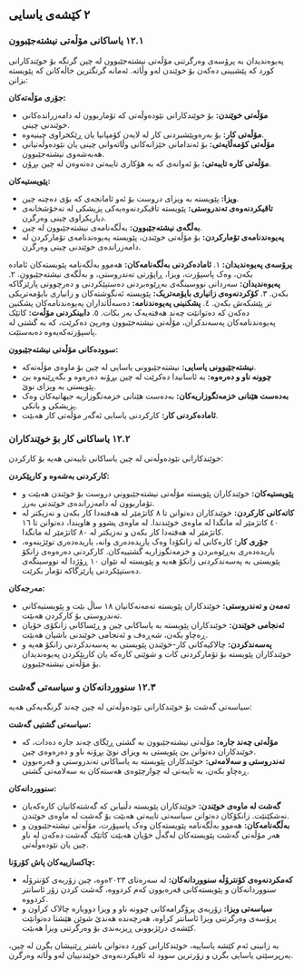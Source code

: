 ## ٢ کێشەی یاسایی

### ١٢.١ یاساکانی مۆڵەتی نیشتەجێبوون

پەیوەندیدان بە پرۆسەی وەرگرتنی مۆڵەتی نیشتەجێبوون لە چین گرنگە بۆ خوێندکارانی کورد کە پێشبینی دەکەن بۆ خوێندن لەو وڵاتە. ئەمانە گرنگترین خاڵەکانن کە پێویستە بزانن:

**جۆری مۆڵەتەکان:**
- **مۆڵەتی خوێندن:** بۆ خوێندکارانی نێودەوڵەتی کە تۆماربوون لە دامەزراندەکانی خوێندنی چینی.
- **مۆڵەتی کار:** بۆ بەرەوپێشبردنی کار لە لایەن کۆمپانیا یان ڕێکخراوی چینیەوە.
- **مۆڵەتی کۆمەڵایەتی:** بۆ ئەندامانی خێزانەکانی وڵاتەوانی چینی یان نێودەوڵەتیانی هەبەشەوی نیشتەجێبوون.
- **مۆڵەتی کارە تایبەتی:** بۆ ئەوانەی کە بە هۆکاری تایبەتی دەتەوەن لە چین بڕۆن.

**پێویستیەکان:**
- **ویزا:** پێویستە بە ویزای دروست بۆ ئەو ئامانجەی کە بۆی دەچنە چین.
- **تاقیکردنەوەی تەندروستی:** پێویستە تاقیکردنەوەیەکی پزیشکی لە نەخۆشخانەی دیاریکراوی چینی وەرگرن.
- **بەڵگەی نیشتەجێبوون:** بەڵگەنامەی نیشتەجێبوون لە چین.
- **پەیوەندنامەی تۆمارکردن:** بۆ مۆڵەتی خوێندن، پێویستە پەیوەندنامەی تۆمارکردن لە دامەزراندەی خوێندنی چینی وەرگرن.

**پرۆسەی پەیوەندیدان:**
١. **ئامادەکردنی بەڵگەنامەکان:** هەموو بەڵگەنامە پێویستەکان ئامادە بکەن، وەک پاسپۆرت، ویزا، ڕاپۆرتی تەندروستی، و بەڵگەی نیشتەجێبوون.
٢. **پەیوەندیدان:** سەردانی نووسینگەی بەڕێوەبردنی دەستپێکردنی و دەرچوونی پارێزگاکە بکەن.
٣. **کۆکردنەوەی زانیاری بایۆمەتریک:** پێویستە ئەنگوشتەکان و زانیاری بایۆمەتریکی تر پێشکەش بکەن.
٤. **پشکنینی پەیوەندنامە:** دەسەڵاتداران پەیوەندنامەکان پشکنین دەکەن کە دەتوانێت چەند هەفتەیەک بەر بکات.
٥. **دابینکردنی مۆڵەت:** کاتێک پەیوەندنامەکان پەسەندکران، مۆڵەتی نیشتەجێبوون وەرپێ دەکرێت، کە بە گشتی لە پاسپۆرتەکەیەوە دەبەستێت.

**سوودەکانی مۆڵەتی نیشتەجێبوون:**
- **نیشتەجێبوونی یاسایی:** نیشتەجێبوونی یاسایی لە چین بۆ ماوەی مۆڵەتەکە.
- **چوونە ناو و دەرەوە:** بە ئاسانیدا دەکرێت لە چین بڕۆنە دەرەوە و بگەڕێنەوە بێ پێویستی بە ویزای نوێ.
- **بەدەست هێنانی خزمەتگوزاریەکان:** بەدەست هێنانی خزمەتگوزاریە جیهانیەکان وەک پزیشکی و بانکی.
- **ئامادەکردنی کار:** کارکردنی یاسایی ئەگەر مۆڵەتی کار هەبێت.

### ١٢.٢ یاساکانی کار بۆ خوێندکاران

خوێندکارانی نێودەوڵەتی لە چین یاساکانی تایبەتی هەیە بۆ کارکردن:

**کارکردنی بەشەوە و کارپێکردن:**
- **پێویستیەکان:** خوێندکاران پێویستە مۆڵەتی نیشتەجێبوونی دروست بۆ خوێندن هەبێت و تۆماربوون لە دامەزراندەی خوێندنی بەرز.
- **کاتەکانی کارکردن:** خوێندکاران دەتوانن تا ٨ کاتژمێر لە هەفتەدا کار بکەن و نەزیکتر لە ٤٠ کاتژمێر لە مانگدا لە ماوەی خوێندندا. لە ماوەی پشوو و هاویندا، دەتوانن تا ١٦ کاتژمێر لە هەفتەدا کار بکەن و نەزیکتر لە ٨٠ کاتژمێر لە مانگدا.
- **جۆری کار:** کارەکانی لە زانکۆدا وەک یاریدەدەری وانە، یاریدەدەری توێژینەوە، یاریدەدەری بەڕێوەبردن و خزمەتگوزاریە گشتییەکان. کارکردنی دەرەوەی زانکۆ پێویستی بە پەسەندکردنی زانکۆ هەیە و پێویستە لە نێوان ١٠ ڕۆژدا لە نووسینگەی دەستپێکردنی پارێزگاکە تۆمار بکرێت.

**مەرجەکان:**
- **تەمەن و تەندروستی:** خوێندکاران پێویستە تەمەنەکانیان ١٨ ساڵ بێت و پێویستیەکانی تەندروستی بۆ کارکردن هەبێت.
- **ئەنجامی خوێندن:** خوێندکاران پێویستە بە یاساکانی چین و ڕێساکانی زانکۆی خۆیان ڕەچاو بکەن، شەڕەف و ئەنجامی خوێندنی باشیان هەبێت.
- **پەسەندکردن:** چالاکیەکانی کار-خوێندن پێویستی بە پەسەندکردنی زانکۆ هەیە و خوێندکاران پێویستە بۆ تۆمارکردنی کات و شوێنی کارەکە یان کارپێکردن پەیوەندیدان بۆ مۆڵەتی نیشتەجێبوون.

### ١٢.٣ سنووردانەکان و سیاسەتی گەشت

سیاسەتی گەشت بۆ خوێندکارانی نێودەوڵەتی لە چین چەند گرنگەیەکی هەیە:

**سیاسەتی گشتیی گەشت:**
- **مۆڵەتی چەند جارە:** مۆڵەتی نیشتەجێبوون بە گشتی ڕێگای چەند جارە دەدات، کە خوێندکاران دەتوانن بێ پێویستی بە ویزای نوێ بڕۆنە ناو و دەرەوەی چین.
- **تەندروستی و سەلامەتی:** خوێندکاران پێویستە بە یاساکانی تەندروستی و قەرەبوون ڕەچاو بکەن، بە تایبەتی لە چوارچێوەی هەستەکان بە سەلامەتی گشتی.

**سنووردانەکان:**
- **گەشت لە ماوەی خوێندن:** خوێندکاران پێویستە دڵنیابن کە گەشتەکانیان کارەکەیان نەشکێنێت. زانکۆکان دەتوانن سیاسەتی تایبەتی هەبێت بۆ گەشت لە ماوەی خوێندن.
- **بەڵگەنامەکان:** هەموو بەڵگەنامە پێویستەکان وەک پاسپۆرت، مۆڵەتی نیشتەجێبوون و هەر مۆڵەتی گەشت پێویستەکان لەگەڵ خۆیان هەبێت کاتێک گەشت دەکەن لە ناو چین یان نێودەوڵەتی.

**چاکسازییەکان پاش کۆرۆنا:**
- **کەمکردنەوەی کۆنترۆڵە سنووردانەکان:** لە سەرەتای ٢٠٢٣ەوە، چین زۆربەی کۆنترۆڵە سنووردانەکان و پێویستەکانی قەرەبوون کەم کردووە، گەشت کردن زۆر ئاسانتر کردووە.
- **سیاسەتی ویزا:** زۆربەی پرۆگرامەکانی چوونە ناو و ویزا دووبارە چالاک کراون و پرۆسەی وەرگرتنی ویزا ئاسانتر کراوە، هەرچەندە هەندێ شوێن هێشتا دەتوانێت کێشەی درێژبوونی ڕیزبەندی بۆ وەرگرتنی ویزا هەبێت.

بە زانینی ئەم کێشە یاساییە، خوێندکارانی کورد دەتوانن باشتر ڕێنیشان بگرن لە چین، بەرپرسێتی یاسایی بگرن و زۆرترین سوود لە تاقیکردنەوەی خوێندنییان لەو وڵاتە وەرگرن.

